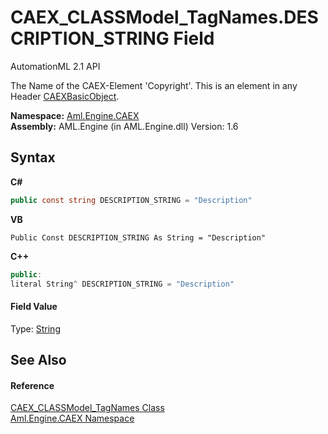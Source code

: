 # CAEX_CLASSModel_TagNames.DESCRIPTION_STRING Field
AutomationML 2.1 API 

The Name of the CAEX-Element 'Copyright'. This is an element in any Header <a href="T_Aml_Engine_CAEX_CAEXBasicObject">CAEXBasicObject</a>.

**Namespace:**&nbsp;<a href="N_Aml_Engine_CAEX">Aml.Engine.CAEX</a><br />**Assembly:**&nbsp;AML.Engine (in AML.Engine.dll) Version: 1.6

## Syntax

**C#**<br />
``` C#
public const string DESCRIPTION_STRING = "Description"
```

**VB**<br />
``` VB
Public Const DESCRIPTION_STRING As String = "Description"
```

**C++**<br />
``` C++
public:
literal String^ DESCRIPTION_STRING = "Description"
```


#### Field Value
Type: <a href="https://docs.microsoft.com/dotnet/api/system.string" target="_parent" rel="noopener noreferrer">String</a>

## See Also


#### Reference
<a href="T_Aml_Engine_CAEX_CAEX_CLASSModel_TagNames">CAEX_CLASSModel_TagNames Class</a><br /><a href="N_Aml_Engine_CAEX">Aml.Engine.CAEX Namespace</a><br />